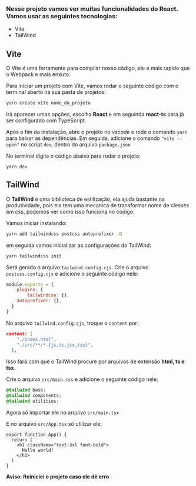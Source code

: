 ### Nesse projeto vamos ver muitas funcionalidades do React. Vamos usar as seguintes tecnologias:

- Vite
- TailWind

## Vite
O Vite é uma ferramente para compilar nosso código, ele é mais rapido que o Webpack e mais enxuto.

Para iniciar um projeto com Vite, vamos rodar o seguinte código com o terminal aberto na sua pasta de projetos:

```cmd
yarn create vite nome_do_projeto
```

Irá aparecer umas opções, escolha **React** e em seguinda **react-ts** para já ser configurado com TypeScript.

Após o fim da instalação, abre o projeto no *vscode* e rode o comando `yarn` para baixar as dependências. Em seguida, adicione o comando `"vite --open"` no script `dev`, dentro do arquivo `package.json`


No terminal digite o código abaixo para rodar o projeto:
```
yarn dev
```

## TailWind
O **TailWind** é uma biblioteca de estilização, ela ajuda bastante na produtividade, pois ela tem uma mecanica de transformar nome de clesses em css, podemos ver como isso funciona no código.

Vamos iniciar instalando:
```cmd
yarn add tailwindcss postcss autoprefixer -D
```

em seguida vamos inicializar as configurações do TailWind:
```cmd
yarn tailwindcss init
```

Será gerado o arquivo `tailwind.config.cjs`.
Crie o arquivo `postcss.config.cjs` e adicione o seguinte código nele:

```js
module.exports = {
    plugins: {
        tailwindcss: {},
    autoprefixer: {},
  }
}
```

No arquivo `tailwind.config.cjs`, troque o `content` por:
```json
content: [
    "./index.html",
    "./src/**/*.{js,ts,jsx,tsx}",
  ],
```
Isso fará com que o TailWind procure por arquivos de extensão **html, ts e tsx**.
        
Crie o arquivo `src/main.css` e adicione o seguinte código nele:
```css
@tailwind base;
@tailwind components;
@tailwind utilities;
```

Agora só importar ele no arquivo `src/main.tsx`

E no arquivo `src/App.tsx` só utilizar ele:
```tsx
export function App() {
  return (
    <h1 className="text-3xl font-bold">
      Hello world!
    </h1>
  )
}
```

**Aviso: Reiniciei o projeto caso ele dê erro**